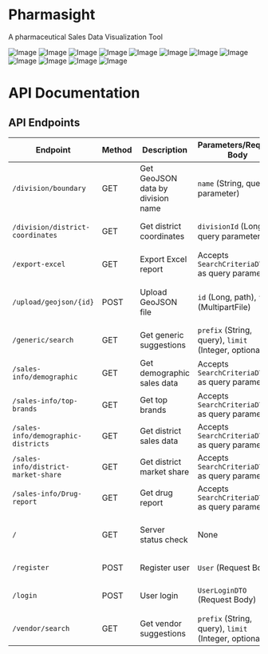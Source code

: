 # Pharmasight

A pharmaceutical Sales Data Visualization Tool

![Image](https://github.com/user-attachments/assets/432689c8-f1c5-4cf0-96c4-72c6035ba060)
![Image](https://github.com/user-attachments/assets/8709f116-0275-4b3a-90c4-9786f438fae8)
![Image](https://github.com/user-attachments/assets/c9aa89ae-bd3a-41d2-9843-3c1d37f3b010)
![Image](https://github.com/user-attachments/assets/8158a271-63ac-4f63-a5f8-199120b2ca88)
![Image](https://github.com/user-attachments/assets/5942d306-31d2-4914-8aeb-511d5052f9e1)
![Image](https://github.com/user-attachments/assets/70952654-f2d7-4714-96d7-7f2d169fe137)
![Image](https://github.com/user-attachments/assets/0bd4440b-f138-4a1f-88dc-57600c984d51)
![Image](https://github.com/user-attachments/assets/3996285b-ac55-4153-b186-a295d6c16791)
![Image](https://github.com/user-attachments/assets/f088d601-f048-4e05-b6ae-b5ec8efc58d5)
![Image](https://github.com/user-attachments/assets/162cf82b-956d-41a2-bc83-a379440b16b9)
![Image](https://github.com/user-attachments/assets/c8a19308-66c3-4086-9950-80a6b749566c)
![Image](https://github.com/user-attachments/assets/8ceb6ede-fdcf-49e2-baad-b9513b7ea5c3)

# API Documentation

## API Endpoints

| Endpoint                                   | Method | Description                                   | Parameters/Request Body                                   | Response                                                                                          |
|-------------------------------------------|--------|-----------------------------------------------|----------------------------------------------------------|---------------------------------------------------------------------------------------------------|
| `/division/boundary`                      | GET    | Get GeoJSON data by division name            | `name` (String, query parameter)                         | `200 OK`: Returns `DivisionDto` containing division details.                                      |
| `/division/district-coordinates`          | GET    | Get district coordinates                     | `divisionId` (Long, query parameter)                     | `200 OK`: Returns a list of `DistrictDTO` containing district coordinates.                        |
| `/export-excel`                           | GET    | Export Excel report                          | Accepts `SearchCriteriaDTO` as query parameters           | `200 OK`: Returns an Excel file (`application/octet-stream`).                                     |
| `/upload/geojson/{id}`                    | POST   | Upload GeoJSON file                          | `id` (Long, path), `file` (MultipartFile)                | `200 OK`: Success message or `500 Internal Server Error`: Error message.                         |
| `/generic/search`                         | GET    | Get generic suggestions                      | `prefix` (String, query), `limit` (Integer, optional)    | `200 OK`: Returns a list of `Generic` suggestions.                                               |
| `/sales-info/demographic`                 | GET    | Get demographic sales data                   | Accepts `SearchCriteriaDTO` as query parameters           | `200 OK`: Returns `DemographicDTO`.                                                              |
| `/sales-info/top-brands`                  | GET    | Get top brands                               | Accepts `SearchCriteriaDTO` as query parameters           | `200 OK`: Returns a list of `TopDrugDTO`.                                                        |
| `/sales-info/demographic-districts`       | GET    | Get district sales data                      | Accepts `SearchCriteriaDTO` as query parameters           | `200 OK`: Returns a list of `DistrictSalesDTO`.                                                  |
| `/sales-info/district-market-share`       | GET    | Get district market share                    | Accepts `SearchCriteriaDTO` as query parameters           | `200 OK`: Returns a list of `DistrictMarketShareDTO`.                                            |
| `/sales-info/Drug-report`                 | GET    | Get drug report                              | Accepts `SearchCriteriaDTO` as query parameters           | `200 OK`: Returns `DrugReportDTO`.                                                               |
| `/`                                       | GET    | Server status check                          | None                                                     | `200 OK`: "Server is On" or `500 Internal Server Error`: "Internal Server Error".               |
| `/register`                               | POST   | Register user                                | `User` (Request Body)                                    | `200 OK`: Returns the registered `User`.                                                         |
| `/login`                                  | POST   | User login                                   | `UserLoginDTO` (Request Body)                            | `200 OK`: Returns a token or `401 Unauthorized`: Authentication failed.                          |
| `/vendor/search`                          | GET    | Get vendor suggestions                       | `prefix` (String, query), `limit` (Integer, optional)    | `200 OK`: Returns a list of `VendorDTO` suggestions.                                             |
